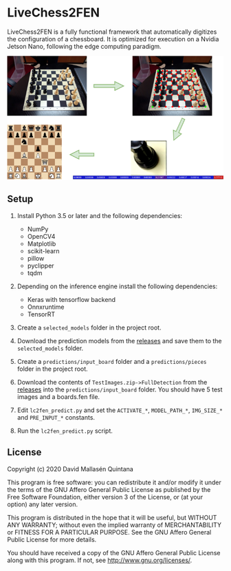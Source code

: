 # LiveChess2FEN

LiveChess2FEN is a fully functional framework that automatically digitizes
the configuration of a chessboard. It is optimized for execution on a
Nvidia Jetson Nano, following the edge computing paradigm.

![](docs/complete_method.png)

## Setup

1. Install Python 3.5 or later and the following dependencies:
    - NumPy
    - OpenCV4
    - Matplotlib
    - scikit-learn
    - pillow
    - pyclipper
    - tqdm

2. Depending on the inference engine install the following dependencies:
    - Keras with tensorflow backend
    - Onnxruntime
    - TensorRT
    
3. Create a `selected_models` folder in the project root.
4. Download the prediction models from the 
 [releases](https://github.com/davidmallasen/LiveChess2FEN/releases)
 and save them to the `selected_models` folder.
5. Create a `predictions/input_board` folder and a `predictions/pieces`
 folder in the project root.
6. Download the contents of `TestImages.zip->FullDetection` from the
[releases](https://github.com/davidmallasen/LiveChess2FEN/releases) into
 the `predictions/input_board` folder. You should have 5 test images and a
 boards.fen file.
7. Edit `lc2fen_predict.py` and set the `ACTIVATE_*`, `MODEL_PATH_*`,
 `IMG_SIZE_*` and `PRE_INPUT_*` constants.
8. Run the `lc2fen_predict.py` script.


## License

Copyright (c) 2020 David Mallasén Quintana

This program is free software: you can redistribute it and/or modify it
under the terms of the GNU Affero General Public License as published by
the Free Software Foundation, either version 3 of the License, or
(at your option) any later version.

This program is distributed in the hope that it will be useful,
but WITHOUT ANY WARRANTY; without even the implied warranty of
MERCHANTABILITY or FITNESS FOR A PARTICULAR PURPOSE.  See the
GNU Affero General Public License for more details.

You should have received a copy of the GNU Affero General Public License
along with this program.  If not, see <http://www.gnu.org/licenses/>.

